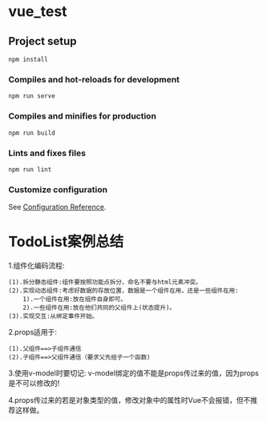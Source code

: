 # vue_test

## Project setup
```
npm install
```

### Compiles and hot-reloads for development
```
npm run serve
```

### Compiles and minifies for production
```
npm run build 
```

### Lints and fixes files
```
npm run lint
```

### Customize configuration
See [Configuration Reference](https://cli.vuejs.org/config/).

# TodoList案例总结
1.组件化编码流程:       

    (1).拆分静态组件:组件要按照功能点拆分，命名不要与html元素冲突。
    (2).实现动态组件:考虑好数据的存放位置，数据是一个组件在用，还是一些组件在用:
        1).一个组件在用:放在组件自身即可。
        2).一些组件在用:放在他们共同的父组件上(状态提升)。
    (3).实现交互:从绑定事件开始。
2.props适用于: 

    (1).父组件==>子组件通信
    (2).子组件==>父组件通信（要求父先给子一个函数)
3.使用v-model时要切记: v-model绑定的值不能是props传过来的值，因为props是不可以修改的!

4.props传过来的若是对象类型的值，修改对象中的属性时Vue不会报错，但不推荐这样做。